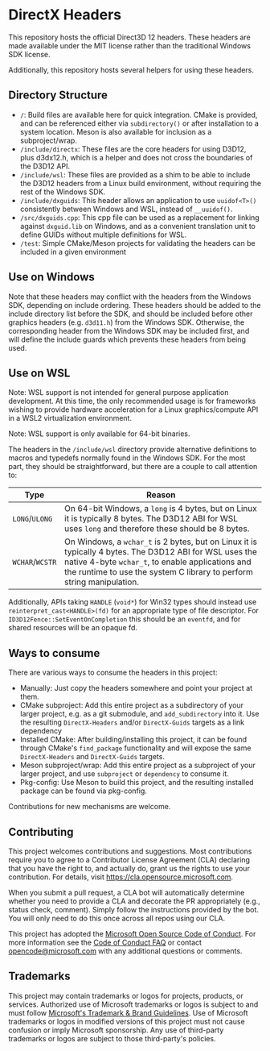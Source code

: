# DirectX Headers

This repository hosts the official Direct3D 12 headers. These headers are made available under the MIT license rather than the traditional Windows SDK license.

Additionally, this repository hosts several helpers for using these headers.

## Directory Structure

* `/`: Build files are available here for quick integration. CMake is provided, and can be referenced either via `subdirectory()` or after installation to a system location. Meson is also available for inclusion as a subproject/wrap.
* `/include/directx`: These files are the core headers for using D3D12, plus d3dx12.h, which is a helper and does not cross the boundaries of the D3D12 API.
* `/include/wsl`: These files are provided as a shim to be able to include the D3D12 headers from a Linux build environment, without requiring the rest of the Windows SDK.
* `/include/dxguids`: This header allows an application to use `uuidof<T>()` consistently between Windows and WSL, instead of `__uuidof()`.
* `/src/dxguids.cpp`: This cpp file can be used as a replacement for linking against `dxguid.lib` on Windows, and as a convenient translation unit to define GUIDs without multiple definitions for WSL.
* `/test`: Simple CMake/Meson projects for validating the headers can be included in a given environment

## Use on Windows

Note that these headers may conflict with the headers from the Windows SDK, depending on include ordering. These headers should be added to the include directory list before the SDK, and should be included before other graphics headers (e.g. `d3d11.h`) from the Windows SDK. Otherwise, the corresponding header from the Windows SDK may be included first, and will define the include guards which prevents these headers from being used.

## Use on WSL

Note: WSL support is not intended for general purpose application development. At this time, the only recommended usage is for frameworks wishing to provide hardware acceleration for a Linux graphics/compute API in a WSL2 virtualization environment.

Note: WSL support is only available for 64-bit binaries.

The headers in the `/include/wsl` directory provide alternative definitions to macros and typedefs normally found in the Windows SDK. For the most part, they should be straightforward, but there are a couple to call attention to:

|Type|Reason|
|---|---|
|`LONG`/`ULONG`|On 64-bit Windows, a `long` is 4 bytes, but on Linux it is typically 8 bytes. The D3D12 ABI for WSL uses `long` and therefore these should be 8 bytes.|
|`WCHAR`/`WCSTR`|On Windows, a `wchar_t` is 2 bytes, but on Linux it is typically 4 bytes. The D3D12 ABI for WSL uses the native 4-byte `wchar_t`, to enable applications and the runtime to use the system C library to perform string manipulation.|

Additionally, APIs taking `HANDLE` (`void*`) for Win32 types should instead use `reinterpret_cast<HANDLE>(fd)` for an appropriate type of file descriptor. For `ID3D12Fence::SetEventOnCompletion` this should be an `eventfd`, and for shared resources will be an opaque fd.

## Ways to consume

There are various ways to consume the headers in this project:

* Manually: Just copy the headers somewhere and point your project at them.
* CMake subproject: Add this entire project as a subdirectory of your larger project, e.g. as a git submodule, and `add_subdirectory` into it. Use the resulting `DirectX-Headers` and/or `DirectX-Guids` targets as a link dependency
* Installed CMake: After building/installing this project, it can be found through CMake's `find_package` functionality and will expose the same `DirectX-Headers` and `DirectX-Guids` targets.
* Meson subproject/wrap: Add this entire project as a subproject of your larger project, and use `subproject` or `dependency` to consume it.
* Pkg-config: Use Meson to build this project, and the resulting installed package can be found via pkg-config.

Contributions for new mechanisms are welcome.

## Contributing

This project welcomes contributions and suggestions. Most contributions require you to agree to a Contributor License Agreement (CLA) declaring that you have the right to, and actually do, grant us the rights to use your contribution. For details, visit https://cla.opensource.microsoft.com.

When you submit a pull request, a CLA bot will automatically determine whether you need to provide a CLA and decorate the PR appropriately (e.g., status check, comment). Simply follow the instructions provided by the bot. You will only need to do this once across all repos using our CLA.

This project has adopted the [Microsoft Open Source Code of Conduct](https://opensource.microsoft.com/codeofconduct/). For more information see the [Code of Conduct FAQ](https://opensource.microsoft.com/codeofconduct/faq/) or contact [opencode@microsoft.com](mailto:opencode@microsoft.com) with any additional questions or comments.

## Trademarks

This project may contain trademarks or logos for projects, products, or services. Authorized use of Microsoft trademarks or logos is subject to and must follow [Microsoft's Trademark & Brand Guidelines](https://www.microsoft.com/en-us/legal/intellectualproperty/trademarks/usage/general). Use of Microsoft trademarks or logos in modified versions of this project must not cause confusion or imply Microsoft sponsorship. Any use of third-party trademarks or logos are subject to those third-party's policies.